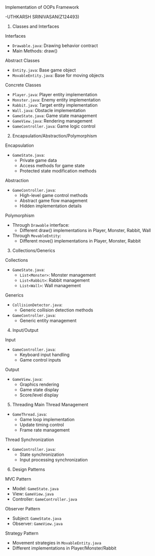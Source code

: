 Implementation of OOPs Framework

-UTHKARSH SRINIVASAN(Z124493)

1. Classes and Interfaces

Interfaces
- `Drawable.java`: Drawing behavior contract
- Main Methods: draw()

Abstract Classes
- `Entity.java`: Base game object
- `MovableEntity.java`: Base for moving objects

Concrete Classes
- `Player.java`: Player entity implementation
- `Monster.java`: Enemy entity implementation
- `Rabbit.java`: Target entity implementation
- `Wall.java`: Obstacle implementation
- `GameState.java`: Game state management
- `GameView.java`: Rendering management
- `GameController.java`: Game logic control

2. Encapsulation/Abstraction/Polymorphism

Encapsulation
- `GameState.java`: 
  - Private game data
  - Access methods for game state
  - Protected state modification methods

Abstraction
- `GameController.java`:
  - High-level game control methods
  - Abstract game flow management
  - Hidden implementation details

Polymorphism
- Through `Drawable` interface:
  - Different draw() implementations in Player, Monster, Rabbit, Wall
- Through `MovableEntity`:
  - Different move() implementations in Player, Monster, Rabbit

3. Collections/Generics

Collections
- `GameState.java`:
  - `List<Monster>`: Monster management
  - `List<Rabbit>`: Rabbit management
  - `List<Wall>`: Wall management

Generics
- `CollisionDetector.java`:
  - Generic collision detection methods
- `GameController.java`:
  - Generic entity management

4. Input/Output

Input
- `GameController.java`:
  - Keyboard input handling
  - Game control inputs

Output
- `GameView.java`:
  - Graphics rendering
  - Game state display
  - Score/level display

5. Threading
 Main Thread Management
- `GameThread.java`:
  - Game loop implementation
  - Update timing control
  - Frame rate management

Thread Synchronization
- `GameController.java`:
  - State synchronization
  - Input processing synchronization

6. Design Patterns

MVC Pattern
- Model: `GameState.java`
- View: `GameView.java`
- Controller: `GameController.java`

Observer Pattern
- Subject: `GameState.java`
- Observer: `GameView.java`

Strategy Pattern
- Movement strategies in `MovableEntity.java`
- Different implementations in Player/Monster/Rabbit

